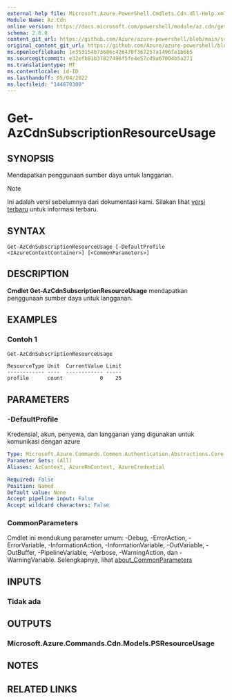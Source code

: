 ```yaml
---
external help file: Microsoft.Azure.PowerShell.Cmdlets.Cdn.dll-Help.xml
Module Name: Az.Cdn
online version: https://docs.microsoft.com/powershell/module/az.cdn/get-azcdnsubscriptionresourceusage
schema: 2.0.0
content_git_url: https://github.com/Azure/azure-powershell/blob/main/src/Cdn/Cdn/help/Get-AzCdnSubscriptionResourceUsage.md
original_content_git_url: https://github.com/Azure/azure-powershell/blob/main/src/Cdn/Cdn/help/Get-AzCdnSubscriptionResourceUsage.md
ms.openlocfilehash: 1e353154b73686c426470f367257a1496fe1b6b5
ms.sourcegitcommit: e32efb81b37827496f5fe4e57cd9a67004b5a271
ms.translationtype: MT
ms.contentlocale: id-ID
ms.lasthandoff: 05/04/2022
ms.locfileid: "144670300"
---
```

# Get-AzCdnSubscriptionResourceUsage

## SYNOPSIS
Mendapatkan penggunaan sumber daya untuk langganan.

> [!NOTE]
>Ini adalah versi sebelumnya dari dokumentasi kami. Silakan lihat [versi terbaru](/powershell/module/az.cdn/get-azcdnsubscriptionresourceusage) untuk informasi terbaru.

## SYNTAX

```
Get-AzCdnSubscriptionResourceUsage [-DefaultProfile <IAzureContextContainer>] [<CommonParameters>]
```

## DESCRIPTION
**Cmdlet Get-AzCdnSubscriptionResourceUsage** mendapatkan penggunaan sumber daya untuk langganan.

## EXAMPLES

### Contoh 1
```powershell
Get-AzCdnSubscriptionResourceUsage
```

```Output
ResourceType Unit  CurrentValue Limit
------------ ----  ------------ -----
profile      count            0    25
```

## PARAMETERS

### -DefaultProfile
Kredensial, akun, penyewa, dan langganan yang digunakan untuk komunikasi dengan azure

```yaml
Type: Microsoft.Azure.Commands.Common.Authentication.Abstractions.Core.IAzureContextContainer
Parameter Sets: (All)
Aliases: AzContext, AzureRmContext, AzureCredential

Required: False
Position: Named
Default value: None
Accept pipeline input: False
Accept wildcard characters: False
```

### CommonParameters
Cmdlet ini mendukung parameter umum: -Debug, -ErrorAction, -ErrorVariable, -InformationAction, -InformationVariable, -OutVariable, -OutBuffer, -PipelineVariable, -Verbose, -WarningAction, dan -WarningVariable. Selengkapnya, lihat [about_CommonParameters](http://go.microsoft.com/fwlink/?LinkID=113216)

## INPUTS

### Tidak ada

## OUTPUTS

### Microsoft.Azure.Commands.Cdn.Models.PSResourceUsage

## NOTES

## RELATED LINKS
